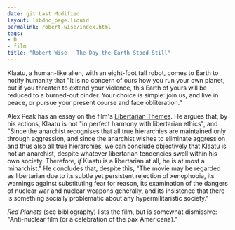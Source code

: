 ```yaml
---
date: git Last Modified
layout: libdoc_page.liquid
permalink: robert-wise/index.html
tags:
- D
- film
title: "Robert Wise - The Day the Earth Stood Still"
---
```


Klaatu, a human-like alien, with an eight-foot  tall robot, comes to Earth to notify humanity that "It is no concern  of ours how you run your own planet, but if you threaten to extend  your violence, this Earth of yours will be reduced to a burned-out  cinder. Your choice is simple: join us, and live in peace, or pursue  your present course and face obliteration."

Alex Peak has an essay on the film's <a href="http://alexpeak.com/art/films/tdtess/libertarian/"> Libertarian Themes</a>. He argues that, by his actions, Klaatu is  not "in perfect harmony with libertarian ethics", and "Since the  anarchist recognises that all true hierarchies are maintained only  through aggression, and since the anarchist wishes to eliminate  aggression and thus also all true hierarchies, we can conclude  objectively that Klaatu is not an anarchist, despite whatever  libertarian tendencies swell within his own society. Therefore,  _if_ Klaatu is a libertarian at all, he is at most a minarchist."  He concludes that, despite this, "The movie may be regarded as  libertarian due to its subtle yet persistent rejection of  xenophobia, its warnings against substituting fear for reason, its  examination of the dangers of nuclear war and nuclear weapons  generally, and its insistence that there is something socially  problematic about any hypermilitaristic society."

_Red  Planets_ (see bibliography) lists the film, but is somewhat dismissive:  "Anti-nuclear film (or a celebration of the pax Americana)."